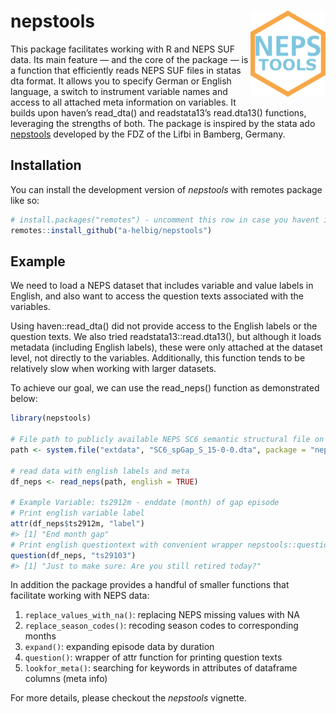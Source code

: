 
<!-- README.md is generated from README.Rmd. Please edit that file -->

# nepstools <a href="https://a-helbig.github.io/nepstools/"><img src="man/figures/logo.png" align="right" height="138" alt="nepstools website" /></a>

<!-- badges: start -->

<!-- badges: end -->

This package facilitates working with R and NEPS SUF data. Its main
feature — and the core of the package — is a function that efficiently
reads NEPS SUF files in statas dta format. It allows you to specify
German or English language, a switch to instrument variable names and
access to all attached meta information on variables. It builds upon
haven’s read_dta() and readstata13’s read.dta13() functions, leveraging
the strengths of both. The package is inspired by the stata ado
[nepstools](https://www.neps-data.de/Datenzentrum/Forschungsdaten/Datentools-f%C3%BCr-Stata)
developed by the FDZ of the Lifbi in Bamberg, Germany.

## Installation

You can install the development version of *nepstools* with remotes
package like so:

``` r
# install.packages("remotes") - uncomment this row in case you havent installed package "remotes" yet
remotes::install_github("a-helbig/nepstools")
```

## Example

We need to load a NEPS dataset that includes variable and value labels
in English, and also want to access the question texts associated with
the variables.

Using haven::read_dta() did not provide access to the English labels or
the question texts. We also tried readstata13::read.dta13(), but
although it loads metadata (including English labels), these were only
attached at the dataset level, not directly to the variables.
Additionally, this function tends to be relatively slow when working
with larger datasets.

To achieve our goal, we can use the read_neps() function as demonstrated
below:

``` r
library(nepstools)

# File path to publicly available NEPS SC6 semantic structural file on gaps in lifecourse that is included in this package
path <- system.file("extdata", "SC6_spGap_S_15-0-0.dta", package = "nepstools")

# read data with english labels and meta
df_neps <- read_neps(path, english = TRUE)

# Example Variable: ts2912m - enddate (month) of gap episode
# Print english variable label 
attr(df_neps$ts2912m, "label")
#> [1] "End month gap"
# Print english questiontext with convenient wrapper nepstools::question()
question(df_neps, "ts29103")
#> [1] "Just to make sure: Are you still retired today?"
```

In addition the package provides a handful of smaller functions that
facilitate working with NEPS data:

1.  `replace_values_with_na()`: replacing NEPS missing values with NA
2.  `replace_season_codes()`: recoding season codes to corresponding
    months
3.  `expand()`: expanding episode data by duration
4.  `question()`: wrapper of attr function for printing question texts
5.  `lookfor_meta()`: searching for keywords in attributes of dataframe
    columns (meta info)

For more details, please checkout the *nepstools* vignette.
